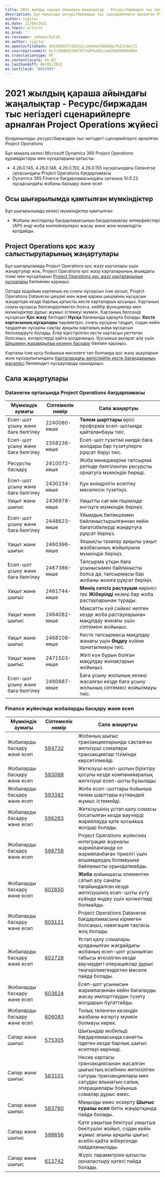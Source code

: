 ```yaml
---
title: 2021 жылдың қараша айындағы жаңалықтар - Ресурс/биржадан тыс негіздегі сценарийлерге арналған Project Operations жүйесі
description: Бұл мақалада ресурс/биржадан тыс сценарийлерге арналған Project Operations бағдарламасының 2021 жылғы қараша айы шығарылымындағы сапа жаңартулары туралы ақпарат берілген.
author: sigitac
ms.date: 11/09/2021
ms.topic: article
ms.prod: ''
ms.reviewer: johnmichalak
ms.author: sigitac
ms.openlocfilehash: d5b58965f728321cc30d4e476b0dacf621fdec71
ms.sourcegitcommit: 6cfc50d89528df977a8f6a55c1ad39d99800d9b4
ms.translationtype: MT
ms.contentlocale: kk-KZ
ms.lasthandoff: 06/03/2022
ms.locfileid: "8932901"
---
```

# <a name="whats-new-november-2021---project-operations-for-resourcenon-stocked-based-scenarios"></a>2021 жылдың қараша айындағы жаңалықтар - Ресурс/биржадан тыс негіздегі сценарийлерге арналған Project Operations жүйесі

*Қолданылады: ресурс/биржадан тыс негіздегі сценарийлерге арналған Project Operations*

Бұл мақала келесі Microsoft Dynamics 365 Project Operations құрамдастары мен нұсқаларына қатысты:

- 4.26.0.145, 4.26.0.148, 4.26.0.150, 4.26.0.155 нұсқасындағы Dataverse ортасындағы Project Operations бағдарламасы
- Dynamics 365 Finance бағдарламасындағы ортаның 10.0.22 нұсқасындағы жобаны басқару және есеп

## <a name="features-included-in-this-release"></a>Осы шығарылымда қамтылған мүмкіндіктер

Бұл шығарылымда келесі мүмкіндіктер қамтылған:

- Жобаны жоспарлау бағдарламасының бағдарламалау интерфейстері (API) енді жоба контейнерлерін жасау және жою мүмкіндігін қолдайды.

## <a name="project-operations-dual-write-maps-updates"></a>Project Operations қос жазу салыстыруларының жаңартулары

Бұл шығарылымда Project Operations қос жазу карталары үшін жаңартулар жоқ. Project Operations қос жазу карталарының ағымдағы тізімі мен нұсқаларын [Project Operations қос жазу карталарының нұсқалары](/dynamics365/project-operations/environment/resource-dual-write-maps) бөлімінен қараңыз.

Ортада әрдайым картаның ең соңғы нұсқасын іске қосып, Project Operations Dataverse шешімі мен және қаржы шешімінің нұсқасын жаңартқан кезде барлық қатысты кесте карталарын қосыңыз. Картаның соңғы нұсқасы белсендірілмеген болса, кейбір функциялар мен мүмкіндіктер дұрыс жұмыс істемеуі мүмкін. Картаның белсенді нұсқасын **Қос жазу** бетіндегі **Нұсқа** бағанында қарауға болады. **Кесте картасының нұсқалары** параметрін, соңғы нұсқаны таңдап, содан кейін таңдалған нұсқаны сақтау арқылы картаның жаңа нұсқасын белсендіруге болады. Егер кірістірілген кесте картасын реттеген болсаңыз, өзгерістерді қайта қолданыңыз. Қосымша ақпарат алу үшін [Шешімнің жарамдылық кезеңін басқару](/dynamics365/fin-ops-core/dev-itpro/data-entities/dual-write/app-lifecycle-management) бөлімін қараңыз.

Картаны іске қосу бойынша мәселеге тап болғанда қос жазу ақауларын жою нұсқаулығындағы [Карталардағы жетіспейтін кесте бағандарының мәселесі](/dynamics365/fin-ops-core/dev-itpro/data-entities/dual-write/dual-write-troubleshooting-finops-upgrades#missing-table-columns-issue-on-maps) бөліміндегі нұсқауларды орындаңыз.

## <a name="quality-updates"></a>Сапа жаңартулары

### <a name="project-operations-in-dataverse"></a>Dataverse ортасында Project Operations бағдарламасы

| Мүмкіндік аумағы | Сілтемелік нөмір | Сапа жаңартуы |
| --- | --- | --- |
| Есеп-шот ұсыну және баға белгілеу | 2240080-көше | **Төлем шарттары** өрісі проформа есеп-шотында қайталанбауы тиіс. |
| Есеп-шот ұсыну және баға белгілеу | 2358236-көше | Есеп-шот түзетімі нөлдік баға жолдары бар түзетулерге рұқсат беруі тиіс. |
| Ресурсты басқару | 2410072-көше | Жоба менеджеріне тапсырма ретінде белгіленген ресурсты орнатуға мүмкіндік береді. |
| Есеп-шот ұсыну және баға белгілеу | 2430234-көше | Құн өнімділігін есептеу мәселесін түзетіңіз. |
| Уақыт және шығыс | 2436978-көше | Уақытты сағ:мм пішімінде енгізуге мүмкіндік беріңіз. |
| Есеп-шот ұсыну және баға белгілеу | 2448623-көше | Ұйымдық бөлімшемен байланыстырылғаннан кейін бағатізбелерді жаңартуға рұқсат беріңіз. |
| Уақыт және шығыс | 2460396-көше | Ұяшықты тазалау арқылы уақыт жазбасының жойылуына мүмкіндік беріңіз. |
| Есеп-шот ұсыну және баға белгілеу | 2467386-көше | Тапсырма ұтқан баға ұсынысымен байланысты болса да, тапсырмасы бар жобаны жоюға рұқсат беріңіз. |
| Уақыт және шығыс | 2461744-көше | **Менің сәтсіз растауым** көрінісі тек **Жіберілді** кезеңі бар жоба растауларынан тұрады. |
| Уақыт және шығыс | 2464082-көше | Мақсатты күй сәйкес келген кезде жоба растауларынан мақұлдау жинағы үшін сілтемені жойыңыз. |
| Уақыт және шығыс | 2468108-көше | Кесте тапсырмасы мақұлдау жинағы үшін **Өңдеу** күйіне орнатылмауы тиіс. |
| Уақыт және шығыс | 2471503-көше | Жеті күн бұрын болған мақұлдау жинақтарын жойыңыз. |
| Есеп-шот ұсыну және баға белгілеу | 2480687-көше | Баға ұсыну жолының кезеңі жасалған кезде баға ұсыну жолының сілтемесі жойылмауы тиіс. |

### <a name="project-management-and-accounting-in-finance"></a>Finance жүйесінде жобаларды басқару және есеп

| Мүмкіндік аумағы | Сілтемелік нөмір | Сапа жаңартуы |
| --- | --- | --- |
| Жобаларды басқару және есеп | [584732](https://fix.lcs.dynamics.com/Issue/Details/?bugId=584732) | Жобаның шығыс транзакцияларында сақталған жеткізуші сомалары транзакциялар тізімінде көрсетілмейді. |
| Жобаларды басқару және есеп | [593068](https://fix.lcs.dynamics.com/Issue/Details/?bugId=593068) | Жеткізуші есеп-шотын біріктіру қосулы кезде компанияаралық жеткізуші есеп-шоты бұзылады. |
| Жобаларды басқару және есеп | [593382](https://fix.lcs.dynamics.com/Issue/Details/?bugId=593382) | Жоба есеп-шоттары бойынша төлем шарттары күткендей жұмыс істемейді. |
| Жобаларды басқару және есеп | [596263](https://fix.lcs.dynamics.com/Issue/Details/?bugId=596263) | Жеткізушінің ұстап қалу сомасы босатылған кезде ваучерді жариялауда қате қосымша жолдар болады. |
| Жобаларды басқару және есеп | [598758](https://fix.lcs.dynamics.com/Issue/Details/?bugId=598758) | Project Operations жүйесінің интеграция журналы жарияланғанда ол жарияланбаған тіркелгі үшін өлшемдердің болмауына байланысты орындалмайды. |
| Жобаларды басқару және есеп | [602650](https://fix.lcs.dynamics.com/Issue/Details/?bugId=602650) |  **Жоба** қойыншасы элементке сатып алу санаты тағайындалған кезде жеткізушінің есеп-шоты күту күйінде өңдеу үшін қолжетімді болмайды. |
| Жобаларды басқару және есеп | [605121](https://fix.lcs.dynamics.com/Issue/Details/?bugId=605121) | Project Operations Dataverse бағдарламасына кірмеген болсаңыз, навигация тақтасы жоқ болады. |
| Жобаларды басқару және есеп | [602728](https://fix.lcs.dynamics.com/Issue/Details/?bugId=602728) | Ұстап қалу сомалары қолданылған жағдайдағы жобаның есеп-шот ұсынылған табысы өткізілген кезде ваучердегі операциялар дұрыс теңгерілмегендіктен мәселе пайда болады. |
| Жобаларды басқару және есеп | [603624](https://fix.lcs.dynamics.com/Issue/Details/?bugId=603624) | Есеп-шот ұсынысын жариялағаннан кейін бағалауды жасау импорттаудан түзету жолдарын бұғаттайды. |
| Жобаларды басқару және есеп | [606083](https://fix.lcs.dynamics.com/Issue/Details/?bugId=606083) | Толық төленген кезеңдік жазбаны өзгерту мүмкін болмауы керек. |
| Сапар және шығыс | [575305](https://fix.lcs.dynamics.com/Issue/Details/?bugId=575305) | Шығындар мобильді бағдарламасында санатты іздеген кезде барлық шығыс есептері көрінеді. |
| Сапар және шығыс | [583101](https://fix.lcs.dynamics.com/Issue/Details/?bugId=583101) | Несие картасы транзакциясынан жасалған шығыстың есебінен жеткізілген сатушы транзакциялары мен сатудан алынатын салық операциялары бойынша сомалар дұрыс емес. |
| Сапар және шығыс | [583760](https://fix.lcs.dynamics.com/Issue/Details/?bugId=583760) | Маңызды емес ескерту **Шығыс туралы есеп** бетін жаңартқанда пайда болады. |
| Сапар және шығыс | [598656](https://fix.lcs.dynamics.com/Issue/Details/?bugId=598656) | Қате уақытша бекітуші уақытша бекітушіні жойып, содан кейін жұмыс ағыны арқылы шығыс есебін қайта жібергенде пайдаланылады. |
| Сапар және шығыс | [612742](https://fix.lcs.dynamics.com/Issue/Details/?bugId=612742) | Жүріс параметріне қатысты орналастыру қатесі пайда болады. |

